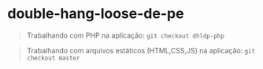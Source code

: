 # double-hang-loose-de-pe


> Trabalhando com PHP na aplicação:
```git checkout dhldp-php```

> Trabalhando com arquivos estáticos (HTML,CSS,JS) na aplicação:
```git checkout master```
